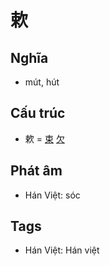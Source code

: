 # 欶

## Nghĩa

* mút, hút

## Cấu trúc
* 欶 = [束](束.md) [欠](欠.md)

## Phát âm

* Hán Việt: sóc

## Tags
* Hán Việt: Hán việt

<script>window.HANZI_FIELD='欶';</script>
